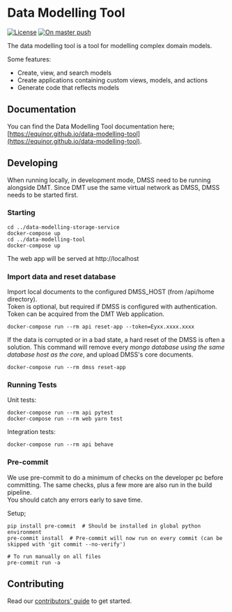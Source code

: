 # Data Modelling Tool
[![License][license-badge]][license]
[![On master push][on-master-push-branch-badge]][on-master-push-branch-action]

The data modelling tool is a tool for modelling complex domain models.

Some features:

* Create, view, and search models
* Create applications containing custom views, models, and actions
* Generate code that reflects models

## Documentation

You can find the Data Modelling Tool documentation here; [https://equinor.github.io/data-modelling-tool](https://equinor.github.io/data-modelling-tool).

## Developing
 
When running locally, in development mode, DMSS need to be running alongside DMT. Since DMT use the same virtual network as DMSS, DMSS needs to be started first.

### Starting

```shell
cd ../data-modelling-storage-service
docker-compose up
cd ../data-modelling-tool
docker-compose up
```

The web app will be served at http://localhost

### Import data and reset database

Import local documents to the configured DMSS_HOST (from /api/home directory).  
Token is optional, but required if DMSS is configured with authentication.  
Token can be acquired from the DMT Web application.

```shell
docker-compose run --rm api reset-app --token=Eyxx.xxxx.xxxx
```

If the data is corrupted or in a bad state, a hard reset of the DMSS is often a solution.
This command will remove every _mongo database using the same database host as the core_, and upload DMSS's core documents.

```shell
docker-compose run --rm dmss reset-app
```

### Running Tests

Unit tests:

`docker-compose run --rm api pytest`  
`docker-compose run --rm web yarn test`

Integration tests:

`docker-compose run --rm api behave`

### Pre-commit

We use pre-commit to do a minimum of checks on the developer pc before committing. The same checks, plus a few more are
also run in the build pipeline.  
You should catch any errors early to save time.

Setup;

```shell
pip install pre-commit  # Should be installed in global python environment
pre-commit install  # Pre-commit will now run on every commit (can be skipped with 'git commit --no-verify')

# To run manually on all files
pre-commit run -a 
```

## Contributing 

Read our [contributors' guide](https://https://equinor.github.io/data-modelling-tool/contribute-guide.html) to get started.

[license-badge]: https://img.shields.io/badge/License-MIT-yellow.svg
[license]: https://github.com/equinor/data-modelling-tool/blob/master/LICENSE
[releases]: https://github.com/equinor/data-modelling-tool/releases
[on-master-push-branch-badge]: https://github.com/equinor/data-modelling-tool/actions/workflows/on-master-push.yaml/badge.svg
[on-master-push-branch-action]: https://github.com/equinor/data-modelling-tool/actions/workflows/on-master-push.yaml